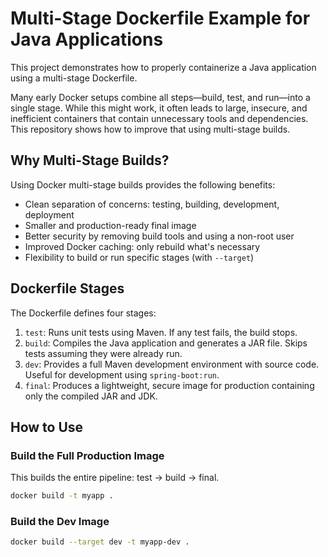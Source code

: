 # Multi-Stage Dockerfile Example for Java Applications

This project demonstrates how to properly containerize a Java application using a multi-stage Dockerfile.

Many early Docker setups combine all steps—build, test, and run—into a single stage. While this might work, it often leads to large, insecure, and inefficient containers that contain unnecessary tools and dependencies. This repository shows how to improve that using multi-stage builds.

## Why Multi-Stage Builds?

Using Docker multi-stage builds provides the following benefits:

- Clean separation of concerns: testing, building, development, deployment
- Smaller and production-ready final image
- Better security by removing build tools and using a non-root user
- Improved Docker caching: only rebuild what's necessary
- Flexibility to build or run specific stages (with `--target`)

## Dockerfile Stages

The Dockerfile defines four stages:

1. `test`: Runs unit tests using Maven. If any test fails, the build stops.
2. `build`: Compiles the Java application and generates a JAR file. Skips tests assuming they were already run.
3. `dev`: Provides a full Maven development environment with source code. Useful for development using `spring-boot:run`.
4. `final`: Produces a lightweight, secure image for production containing only the compiled JAR and JDK.

## How to Use

### Build the Full Production Image

This builds the entire pipeline: test → build → final.

```bash
docker build -t myapp .
```

### Build the Dev Image

```bash
docker build --target dev -t myapp-dev .
```
